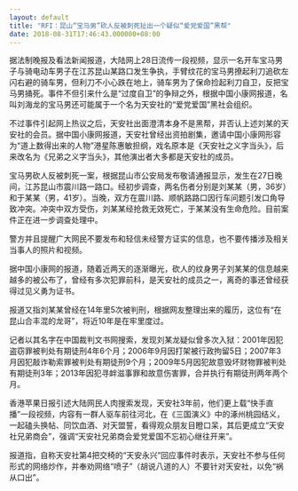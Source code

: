 ```yaml
---
layout: default
title: "RFI：昆山“宝马男”砍人反被刺死扯出一个疑似“爱党爱国”黑帮"
date: 2018-08-31T17:46:43.000000+08:00
---
```


据法制晚报及看法新闻报道，大陆网上28日流传一段视频，显示一名开车宝马男子与骑电动车男子在江苏昆山某路口发生争执，手臂纹花的宝马男撩起利刀追砍左闪右避的骑车男，但利刀不小心跌在地上，骑车男为了保命捡起利刀自卫，反把宝马男捅死。事件不但引来什么是“过度自卫”的争辩之外，根据中国小康网报道，名叫刘海龙的宝马男还可能属于一个名为天安社的“爱党爱国”黑社会组织。

不过事件引起网上热议之后，天安社出面澄清本身不是黑帮，并否认上述刘某的天安社的会员。据中国小康网报道，天安社曾经出资拍剧集，邀请中国小康网形容为“道上数得出来的人物”港星陈惠敏担纲，戏名原本是《天安社之义字当头》，后来改名为《兄弟之义字当头》，其他演出者大多都是天安社的成员。 

宝马男砍人反被刺死一案，根据昆山市公安局发布敬请通报显示，发生在27日晚间，江苏昆山市震川路一路口。经初步调查，两名伤者分别是刘某某（男，36岁）和于某某（男，41岁）。当晚，双方在震川路、顺帆路路口因行车问题引发口角导致冲突。冲突中双方受伤，刘某某经抢救无效死亡，于某某没有生命危险。目前案件正在进一步调查处理中。

警方并且提醒广大网民不要发布和轻信未经警方证实的信息，也不要传播涉及相关当事人的照片和视频。

据中国小康网的报道，随着近两天的逐渐曝光，砍人的纹身男子刘某某的信息越来越多的被公布了，曾经有多次犯罪前科，是天安社的成员之一，离奇的事还曾经获得过见义勇为证书。

报道又指刘某某曾经在14年里5次被判刑，根据网友整理出来的履历，这位有“在昆山合丰混的龙哥”，将近10年是在牢里度过。

记者以其名字在中国裁判文书网搜索，发现刘某龙疑似曾多次入狱：2001年因犯盗窃罪被判处有期徒刑4年6个月；2006年9月因打架被行政拘留5日；2007年3月因犯敲诈勒索罪被判处有期徒刑9个月；2009年5月因犯故意毁坏财物罪被判处有期徒刑3年；2013年因犯寻衅滋事罪和故意伤害罪，合并执行有期徒刑两年两个月。

香港苹果日报引述大陆网民人肉搜索发现，天安社3年前，他们更上载“快手直播”一段视频，内容有一群人驱车前往河北，在《三国演义》中的涿州桃园结义，一起磕头换帖、同饮血酒、对天盟誓，看得观众朋友目瞪口呆，其后更成立“天安社兄弟商会”，强调“天安社兄弟商会爱党爱国不忘初心继往开来”。

报道指，自称天安社第4把交椅的“天安永兴”回应事件时表示，天安社不参与任何形式的网络炒作，并奉劝网络“喷子”（胡说八道的人）不要针对天安社，以免“祸从口出”。

